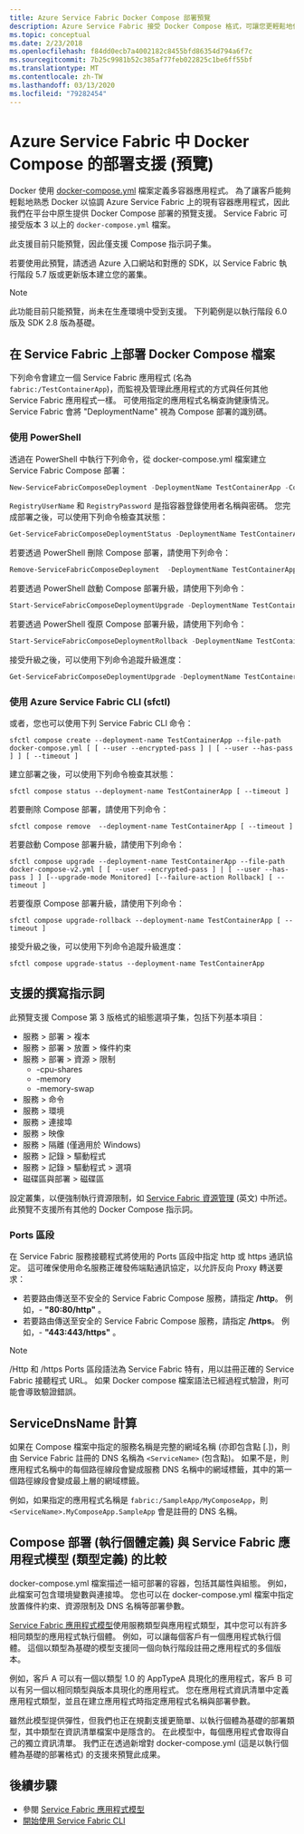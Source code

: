 ```yaml
---
title: Azure Service Fabric Docker Compose 部署預覽
description: Azure Service Fabric 接受 Docker Compose 格式，可讓您更輕鬆地使用 Service Fabric 來協調現有容器。 這項支援目前只能預覽。
ms.topic: conceptual
ms.date: 2/23/2018
ms.openlocfilehash: f84dd0ecb7a4002182c8455bfd86354d794a6f7c
ms.sourcegitcommit: 7b25c9981b52c385af77feb022825c1be6ff55bf
ms.translationtype: MT
ms.contentlocale: zh-TW
ms.lasthandoff: 03/13/2020
ms.locfileid: "79282454"
---
```

# <a name="docker-compose-deployment-support-in-azure-service-fabric-preview"></a>Azure Service Fabric 中 Docker Compose 的部署支援 (預覽)

Docker 使用 [docker-compose.yml](https://docs.docker.com/compose) 檔案定義多容器應用程式。 為了讓客戶能夠輕鬆地熟悉 Docker 以協調 Azure Service Fabric 上的現有容器應用程式，因此我們在平台中原生提供 Docker Compose 部署的預覽支援。 Service Fabric 可接受版本 3 以上的 `docker-compose.yml` 檔案。 

此支援目前只能預覽，因此僅支援 Compose 指示詞子集。

若要使用此預覽，請透過 Azure 入口網站和對應的 SDK，以 Service Fabric 執行階段 5.7 版或更新版本建立您的叢集。 

> [!NOTE]
> 此功能目前只能預覽，尚未在生產環境中受到支援。
> 下列範例是以執行階段 6.0 版及 SDK 2.8 版為基礎。

## <a name="deploy-a-docker-compose-file-on-service-fabric"></a>在 Service Fabric 上部署 Docker Compose 檔案

下列命令會建立一個 Service Fabric 應用程式 (名為 `fabric:/TestContainerApp`)，而監視及管理此應用程式的方式與任何其他 Service Fabric 應用程式一樣。 可使用指定的應用程式名稱查詢健康情況。
Service Fabric 會將 "DeploymentName" 視為 Compose 部署的識別碼。

### <a name="use-powershell"></a>使用 PowerShell

透過在 PowerShell 中執行下列命令，從 docker-compose.yml 檔案建立 Service Fabric Compose 部署：

```powershell
New-ServiceFabricComposeDeployment -DeploymentName TestContainerApp -Compose docker-compose.yml [-RegistryUserName <>] [-RegistryPassword <>] [-PasswordEncrypted]
```

`RegistryUserName` 和 `RegistryPassword` 是指容器登錄使用者名稱與密碼。 您完成部署之後，可以使用下列命令檢查其狀態：

```powershell
Get-ServiceFabricComposeDeploymentStatus -DeploymentName TestContainerApp
```

若要透過 PowerShell 刪除 Compose 部署，請使用下列命令：

```powershell
Remove-ServiceFabricComposeDeployment  -DeploymentName TestContainerApp
```

若要透過 PowerShell 啟動 Compose 部署升級，請使用下列命令：

```powershell
Start-ServiceFabricComposeDeploymentUpgrade -DeploymentName TestContainerApp -Compose docker-compose-v2.yml -Monitored -FailureAction Rollback
```

若要透過 PowerShell 復原 Compose 部署升級，請使用下列命令：

```powershell
Start-ServiceFabricComposeDeploymentRollback -DeploymentName TestContainerApp
```

接受升級之後，可以使用下列命令追蹤升級進度：

```powershell
Get-ServiceFabricComposeDeploymentUpgrade -DeploymentName TestContainerApp
```

### <a name="use-azure-service-fabric-cli-sfctl"></a>使用 Azure Service Fabric CLI (sfctl)

或者，您也可以使用下列 Service Fabric CLI 命令：

```shell
sfctl compose create --deployment-name TestContainerApp --file-path docker-compose.yml [ [ --user --encrypted-pass ] | [ --user --has-pass ] ] [ --timeout ]
```

建立部署之後，可以使用下列命令檢查其狀態：

```shell
sfctl compose status --deployment-name TestContainerApp [ --timeout ]
```

若要刪除 Compose 部署，請使用下列命令：

```shell
sfctl compose remove  --deployment-name TestContainerApp [ --timeout ]
```

若要啟動 Compose 部署升級，請使用下列命令：

```shell
sfctl compose upgrade --deployment-name TestContainerApp --file-path docker-compose-v2.yml [ [ --user --encrypted-pass ] | [ --user --has-pass ] ] [--upgrade-mode Monitored] [--failure-action Rollback] [ --timeout ]
```

若要復原 Compose 部署升級，請使用下列命令：

```shell
sfctl compose upgrade-rollback --deployment-name TestContainerApp [ --timeout ]
```

接受升級之後，可以使用下列命令追蹤升級進度：

```shell
sfctl compose upgrade-status --deployment-name TestContainerApp
```

## <a name="supported-compose-directives"></a>支援的撰寫指示詞

此預覽支援 Compose 第 3 版格式的組態選項子集，包括下列基本項目：

* 服務 > 部署 > 複本
* 服務 > 部署 > 放置 > 條件約束
* 服務 > 部署 > 資源 > 限制
    * -cpu-shares
    * -memory
    * -memory-swap
* 服務 > 命令
* 服務 > 環境
* 服務 > 連接埠
* 服務 > 映像
* 服務 > 隔離 (僅適用於 Windows)
* 服務 > 記錄 > 驅動程式
* 服務 > 記錄 > 驅動程式 > 選項
* 磁碟區與部署 > 磁碟區

設定叢集，以便強制執行資源限制，如 [Service Fabric 資源管理](service-fabric-resource-governance.md) (英文) 中所述。 此預覽不支援所有其他的 Docker Compose 指示詞。

### <a name="ports-section"></a>Ports 區段

在 Service Fabric 服務接聽程式將使用的 Ports 區段中指定 http 或 https 通訊協定。 這可確保使用命名服務正確發佈端點通訊協定，以允許反向 Proxy 轉送要求：
* 若要路由傳送至不安全的 Service Fabric Compose 服務，請指定 **/http**。 例如，- **"80:80/http"** 。
* 若要路由傳送至安全的 Service Fabric Compose 服務，請指定 **/https**。 例如，- **"443:443/https"** 。

> [!NOTE]
> /Http 和 /https Ports 區段語法為 Service Fabric 特有，用以註冊正確的 Service Fabric 接聽程式 URL。  如果 Docker compose 檔案語法已經過程式驗證，則可能會導致驗證錯誤。

## <a name="servicednsname-computation"></a>ServiceDnsName 計算

如果在 Compose 檔案中指定的服務名稱是完整的網域名稱 (亦即包含點 [.])，則由 Service Fabric 註冊的 DNS 名稱為 `<ServiceName>` (包含點)。 如果不是，則應用程式名稱中的每個路徑線段會變成服務 DNS 名稱中的網域標籤，其中的第一個路徑線段會變成最上層的網域標籤。

例如，如果指定的應用程式名稱是 `fabric:/SampleApp/MyComposeApp`，則 `<ServiceName>.MyComposeApp.SampleApp` 會是註冊的 DNS 名稱。

## <a name="compose-deployment-instance-definition-versus-service-fabric-app-model-type-definition"></a>Compose 部署 (執行個體定義) 與 Service Fabric 應用程式模型 (類型定義) 的比較

docker-compose.yml 檔案描述一組可部署的容器，包括其屬性與組態。
例如，此檔案可包含環境變數與連接埠。 您也可以在 docker-compose.yml 檔案中指定放置條件約束、資源限制及 DNS 名稱等部署參數。

[Service Fabric 應用程式模型](service-fabric-application-model.md)使用服務類型與應用程式類型，其中您可以有許多相同類型的應用程式執行個體。 例如，可以讓每個客戶有一個應用程式執行個體。 這個以類型為基礎的模型支援同一個向執行階段註冊之應用程式的多個版本。

例如，客戶 A 可以有一個以類型 1.0 的 AppTypeA 具現化的應用程式，客戶 B 可以有另一個以相同類型與版本具現化的應用程式。 您在應用程式資訊清單中定義應用程式類型，並且在建立應用程式時指定應用程式名稱與部署參數。

雖然此模型提供彈性，但我們也正在規劃支援更簡單、以執行個體為基礎的部署類型，其中類型在資訊清單檔案中是隱含的。 在此模型中，每個應用程式會取得自己的獨立資訊清單。 我們正在透過新增對 docker-compose.yml (這是以執行個體為基礎的部署格式) 的支援來預覽此成果。

## <a name="next-steps"></a>後續步驟

* 參閱 [Service Fabric 應用程式模型](service-fabric-application-model.md)
* [開始使用 Service Fabric CLI](service-fabric-cli.md)
